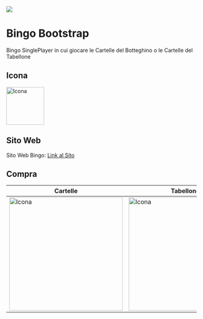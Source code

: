 <img src="https://github.com/vittorioPiotti/FilaTreOnline/blob/main/FilaTreOnline/imgs/header.png" />



# Bingo Bootstrap
Bingo SinglePlayer in cui giocare le Cartelle del Botteghino o le Cartelle del Tabellone



## Icona 
<img src="https://github.com/vittorioPiotti/Bingo/blob/main/img/icona.png" alt="Icona" width="100"/>

## Sito Web

Sito Web Bingo: [Link al Sito](https://6l2tn4.csb.app/Bingo)



## Compra 

| Cartelle | Tabellone| 
| ------------ | ------------ | 
| <img src="https://github.com/vittorioPiotti/Bingo/blob/main/cartelleDesktop.png" alt="Icona" width="300"/> | <img src="https://github.com/vittorioPiotti/Bingo/blob/main/cartelleDesktop.png" alt="Icona" width="300"/>  |

